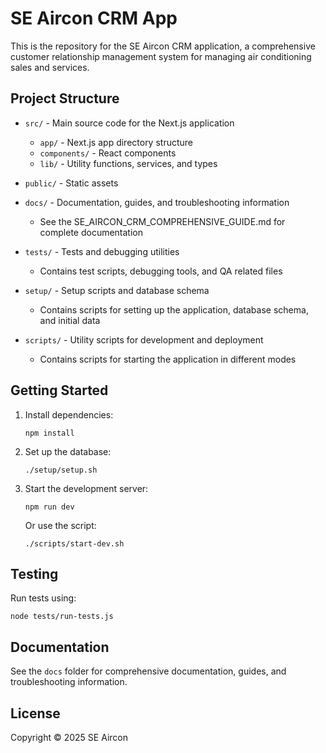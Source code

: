 # SE Aircon CRM App

This is the repository for the SE Aircon CRM application, a comprehensive customer relationship management system for managing air conditioning sales and services.

## Project Structure

- `src/` - Main source code for the Next.js application
  - `app/` - Next.js app directory structure
  - `components/` - React components
  - `lib/` - Utility functions, services, and types

- `public/` - Static assets

- `docs/` - Documentation, guides, and troubleshooting information
  - See the SE_AIRCON_CRM_COMPREHENSIVE_GUIDE.md for complete documentation

- `tests/` - Tests and debugging utilities
  - Contains test scripts, debugging tools, and QA related files

- `setup/` - Setup scripts and database schema
  - Contains scripts for setting up the application, database schema, and initial data

- `scripts/` - Utility scripts for development and deployment
  - Contains scripts for starting the application in different modes

## Getting Started

1. Install dependencies:
   ```
   npm install
   ```

2. Set up the database:
   ```
   ./setup/setup.sh
   ```

3. Start the development server:
   ```
   npm run dev
   ```
   
   Or use the script:
   ```
   ./scripts/start-dev.sh
   ```

## Testing

Run tests using:
```
node tests/run-tests.js
```

## Documentation

See the `docs` folder for comprehensive documentation, guides, and troubleshooting information.

## License

Copyright © 2025 SE Aircon
